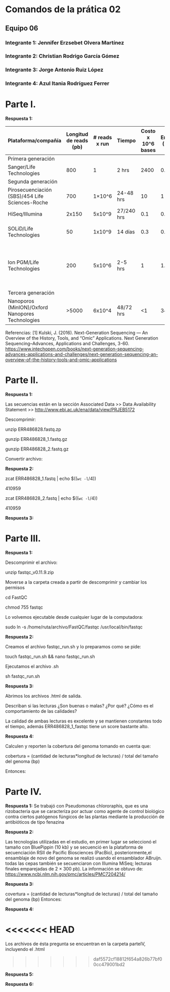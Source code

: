# Comandos de la prática 02
## Equipo 06
### Integrante 1: Jennifer Erzsebet Olvera Martínez
### Integrante 2: Christian Rodrigo García Gómez
### Integrante 3: Jorge Antonio Ruiz López
### Integrante 4: Azul Itania Rodríguez Ferrer

# Parte I.

**Respuesta 1:**

Plataforma/compañía | Longitud de reads (pb) | # reads x run | Tiempo | Costo x 10^6 bases | Error (%) | Química |
--- | --- | --- | --- | --- | --- | --- |
Primera generación | | | | | | |
Sanger/Life Technologies | 800 | 1 | 2 hrs | 2400 | 0.3 | Dideoxy terminator |
Segunda generación | | | | | | |
Pirosecuenciación (SBS)/454 Life Sciences-Roche | 700 | 1×10^6 | 24-48 hrs | 10 | 1 | Pirosecuenciación |
HiSeq/Illumina | 2x150 | 5x10^9 | 27/240 hrs | 0.1 | 0.8 | Secuenciación por síntesis |
SOLiD/Life Technologies | 50 | 1x10^9 | 14 días | 0.3 | 0.01 | Secuenciación por ligadura de oligonucleótidos |
Ion PGM/Life Technologies | 200 | 5x10^6 | 2-5 hrs | 1 | 1.7 | Secuenciación por la detección de protones liberados por el proceso de polimerización del ADN |
Tercera generación | | | | | | |
Nanoporos (MinION)/Oxford Nanopores Technologies | >5000 | 6x10^4 | 48/72 hrs | <1 | 34 | Secuenciación de moléculas individuales en tiempo real |


Referencias:
[1] Kulski, J. (2016). Next-Generation Sequencing — An Overview of the History, Tools, and “Omic” Applications. Next Generation Sequencing–Advances, Applications and Challenges, 3-60. https://www.intechopen.com/books/next-generation-sequencing-advances-applications-and-challenges/next-generation-sequencing-an-overview-of-the-history-tools-and-omic-applications

# Parte II.

**Respuesta 1:**

Las secuencias están en la sección Associated Data >> Data Availability Statement >>  http://www.ebi.ac.uk/ena/data/view/PRJEB5172

Descomprimir:

unzip ERR486828.fastq.zp

gunzip ERR486828_1.fastq.gz

gunzip ERR486828_2.fastq.gz

Convertir archivo:


**Respuesta 2:**

zcat ERR486828_1.fastq | echo $((`wc -l`/4))

410959

zcat ERR486828_2.fastq | echo $((`wc -l`/4))

410959

**Respuesta 3:**


# Parte III.

**Respuesta 1:**

Descomprimir el archivo:

unzip fastqc_v0.11.9.zip

Moverse a la carpeta creada a partir de descomprimir y cambiar los permisos

cd FastQC

chmod 755 fastqc

Lo volvemos ejecutable desde cualquier lugar de la computadora:

sudo ln -s /home/ruta/archivo/FastQC/fastqc /usr/local/bin/fastqc

**Respuesta 2:**

Creamos el archivo fastqc_run.sh y lo preparamos como se pide:

touch fastqc_run.sh && nano fastqc_run.sh

Ejecutamos el archivo .sh

sh fastqc_run.sh

**Respuesta 3:**

Abrimos los archivos .html de salida.

Describan si las lecturas ¿Son buenas o malas? ¿Por qué?
¿Cómo es el comportamiento de las calidades?

La calidad de ambas lecturas es excelente y se mantienen constantes todo el tiempo,
además ERR486828_1_fastqc tiene un score bastante alto.

**Respuesta 4:**

Calculen y reporten la cobertura del genoma tomando en cuenta que:

cobertura = (cantidad de lecturas*longitud de lecturas) / total del tamaño del genoma (bp)

Entonces:



# Parte IV.

**Respuesta 1:**
Se trabajó con Pseudomonas chlororaphis, que es una rizobacteria que se caracteriza por actuar como agente de control biológico contra ciertos patógenos fúngicos de las plantas
 mediante la producción de antibióticos de tipo fenazina

**Respuesta 2:**

Las tecnologías utilizadas en el estudio, en primer lugar se seleccionó el tamaño con BluePippin (10 kb) y se secuenció en la plataforma de secuenciación RSII de Pacific
 Biosciences (PacBio), posteriormente,el ensamblaje de novo del genoma se realizó usando el ensamblador ABruijn. todas las cepas también se secuenciaron con Illumina MiSeq;
 lecturas finales emparejadas de 2 × 300 pb). La información se obtuvo de: https://www.ncbi.nlm.nih.gov/pmc/articles/PMC7204214/ 
   
**Respuesta 3:**

covertura = (cantidad de lecturas*longitud de lecturas) / total del tamaño del genoma (bp)
Entonces: 

**Respuesta 4:**

<<<<<<< HEAD
=======
Los archivos de ésta pregunta se encuentran en la carpeta parteIV, incluyendo el .html
>>>>>>> daf5572cf18812f654a826b77bf00cc479001bd2

**Respuesta 5:**

**Respuesta 6:**

